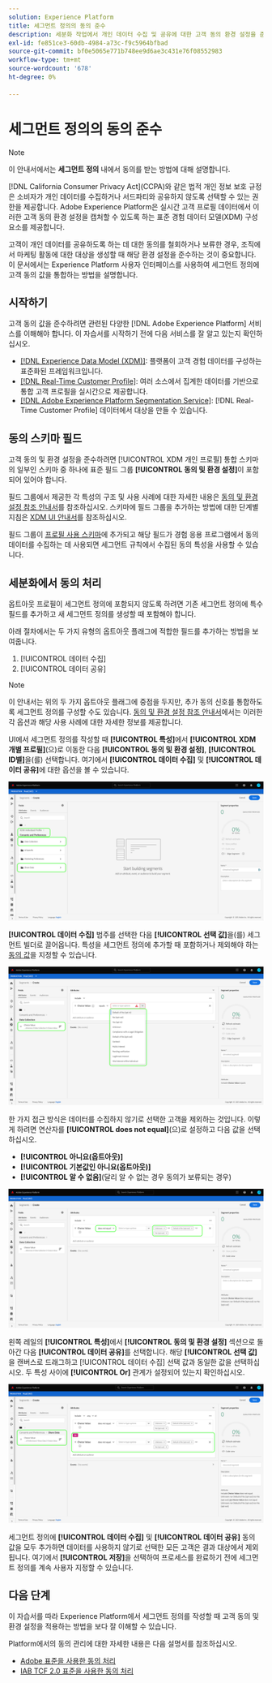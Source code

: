 ```yaml
---
solution: Experience Platform
title: 세그먼트 정의의 동의 준수
description: 세분화 작업에서 개인 데이터 수집 및 공유에 대한 고객 동의 환경 설정을 준수하는 방법에 대해 알아봅니다.
exl-id: fe851ce3-60db-4984-a73c-f9c5964bfbad
source-git-commit: bf0e5065e771b748ee9d6ae3c431e76f08552983
workflow-type: tm+mt
source-wordcount: '678'
ht-degree: 0%

---
```


# 세그먼트 정의의 동의 준수

>[!NOTE]
>
>이 안내서에서는 **세그먼트 정의** 내에서 동의를 받는 방법에 대해 설명합니다.

[!DNL California Consumer Privacy Act]&#x200B;(CCPA)와 같은 법적 개인 정보 보호 규정은 소비자가 개인 데이터를 수집하거나 서드파티와 공유하지 않도록 선택할 수 있는 권한을 제공합니다. Adobe Experience Platform은 실시간 고객 프로필 데이터에서 이러한 고객 동의 환경 설정을 캡처할 수 있도록 하는 표준 경험 데이터 모델(XDM) 구성 요소를 제공합니다.

고객이 개인 데이터를 공유하도록 하는 데 대한 동의를 철회하거나 보류한 경우, 조직에서 마케팅 활동에 대한 대상을 생성할 때 해당 환경 설정을 준수하는 것이 중요합니다. 이 문서에서는 Experience Platform 사용자 인터페이스를 사용하여 세그먼트 정의에 고객 동의 값을 통합하는 방법을 설명합니다.

## 시작하기

고객 동의 값을 준수하려면 관련된 다양한 [!DNL Adobe Experience Platform] 서비스를 이해해야 합니다. 이 자습서를 시작하기 전에 다음 서비스를 잘 알고 있는지 확인하십시오.

* [[!DNL Experience Data Model (XDM)]](../../xdm/home.md): 플랫폼이 고객 경험 데이터를 구성하는 표준화된 프레임워크입니다.
* [[!DNL Real-Time Customer Profile]](../../profile/home.md): 여러 소스에서 집계한 데이터를 기반으로 통합 고객 프로필을 실시간으로 제공합니다.
* [[!DNL Adobe Experience Platform Segmentation Service]](../home.md): [!DNL Real-Time Customer Profile] 데이터에서 대상을 만들 수 있습니다.

## 동의 스키마 필드

고객 동의 및 환경 설정을 준수하려면 [!UICONTROL XDM 개인 프로필] 통합 스키마의 일부인 스키마 중 하나에 표준 필드 그룹 **[!UICONTROL 동의 및 환경 설정]**&#x200B;이 포함되어 있어야 합니다.

필드 그룹에서 제공한 각 특성의 구조 및 사용 사례에 대한 자세한 내용은 [동의 및 환경 설정 참조 안내서](../../xdm/field-groups/profile/consents.md)를 참조하십시오. 스키마에 필드 그룹을 추가하는 방법에 대한 단계별 지침은 [XDM UI 안내서](../../xdm/ui/resources/schemas.md#add-field-groups)를 참조하십시오.

필드 그룹이 [프로필 사용 스키마](../../xdm/ui/resources/schemas.md#profile)에 추가되고 해당 필드가 경험 응용 프로그램에서 동의 데이터를 수집하는 데 사용되면 세그먼트 규칙에서 수집된 동의 특성을 사용할 수 있습니다.

## 세분화에서 동의 처리

옵트아웃 프로필이 세그먼트 정의에 포함되지 않도록 하려면 기존 세그먼트 정의에 특수 필드를 추가하고 새 세그먼트 정의를 생성할 때 포함해야 합니다.

아래 절차에서는 두 가지 유형의 옵트아웃 플래그에 적합한 필드를 추가하는 방법을 보여줍니다.

1. [!UICONTROL 데이터 수집]
1. [!UICONTROL 데이터 공유]

>[!NOTE]
>
>이 안내서는 위의 두 가지 옵트아웃 플래그에 중점을 두지만, 추가 동의 신호를 통합하도록 세그먼트 정의를 구성할 수도 있습니다. [동의 및 환경 설정 참조 안내서](../../xdm/field-groups/profile/consents.md)에서는 이러한 각 옵션과 해당 사용 사례에 대한 자세한 정보를 제공합니다.

UI에서 세그먼트 정의를 작성할 때 **[!UICONTROL 특성]**&#x200B;에서 **[!UICONTROL XDM 개별 프로필]**(으)로 이동한 다음 **[!UICONTROL 동의 및 환경 설정]**, **[!UICONTROL ID별]**&#x200B;을(를) 선택합니다. 여기에서 **[!UICONTROL 데이터 수집]** 및 **[!UICONTROL 데이터 공유]**&#x200B;에 대한 옵션을 볼 수 있습니다.

![](../images/tutorials/opt-outs/consents.png)

**[!UICONTROL 데이터 수집]** 범주를 선택한 다음 **[!UICONTROL 선택 값]**&#x200B;을(를) 세그먼트 빌더로 끌어옵니다. 특성을 세그먼트 정의에 추가할 때 포함하거나 제외해야 하는 [동의 값](../../xdm/field-groups/profile/consents.md#choice-values)을 지정할 수 있습니다.

![](../images/tutorials/opt-outs/consent-values.png)

한 가지 접근 방식은 데이터를 수집하지 않기로 선택한 고객을 제외하는 것입니다. 이렇게 하려면 연산자를 **[!UICONTROL does not equal]**(으)로 설정하고 다음 값을 선택하십시오.

* **[!UICONTROL 아니요(옵트아웃)]**
* **[!UICONTROL 기본값인 아니요(옵트아웃)]**
* **[!UICONTROL 알 수 없음]**(달리 알 수 없는 경우 동의가 보류되는 경우)

![](../images/tutorials/opt-outs/collect.png)

왼쪽 레일의 **[!UICONTROL 특성]**&#x200B;에서 **[!UICONTROL 동의 및 환경 설정]** 섹션으로 돌아간 다음 **[!UICONTROL 데이터 공유]**&#x200B;를 선택합니다. 해당 **[!UICONTROL 선택 값]**&#x200B;을 캔버스로 드래그하고 [!UICONTROL 데이터 수집] 선택 값과 동일한 값을 선택하십시오. 두 특성 사이에 **[!UICONTROL Or]** 관계가 설정되어 있는지 확인하십시오.

![](../images/tutorials/opt-outs/share.png)

세그먼트 정의에 **[!UICONTROL 데이터 수집]** 및 **[!UICONTROL 데이터 공유]** 동의 값을 모두 추가하면 데이터를 사용하지 않기로 선택한 모든 고객은 결과 대상에서 제외됩니다. 여기에서 **[!UICONTROL 저장]**&#x200B;을 선택하여 프로세스를 완료하기 전에 세그먼트 정의를 계속 사용자 지정할 수 있습니다.

## 다음 단계

이 자습서를 따라 Experience Platform에서 세그먼트 정의를 작성할 때 고객 동의 및 환경 설정을 적용하는 방법을 보다 잘 이해할 수 있습니다.

Platform에서의 동의 관리에 대한 자세한 내용은 다음 설명서를 참조하십시오.

* [Adobe 표준을 사용한 동의 처리](../../landing/governance-privacy-security/consent/adobe/overview.md)
* [IAB TCF 2.0 표준을 사용한 동의 처리](../../landing/governance-privacy-security/consent/iab/overview.md)